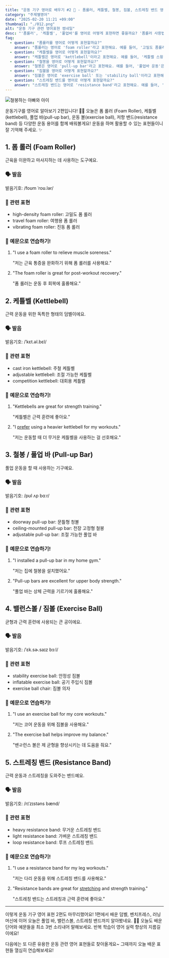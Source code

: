 ```yaml
---
title: "운동 기구 영어로 배우기 #2 💪 - 폼롤러, 케틀벨, 철봉, 짐볼, 스트레칭 밴드 영어로"
category: "주제별영어"
date: "2025-02-20 11:21 +09:00"
thumbnail: "./012.png"
alt: "운동 기구 관련 영어표현 썸네일"
desc: "'폼롤러', '케틀벨', '풀업바'를 영어로 어떻게 표현하면 좋을까요? '폼롤러 사용법', '케틀벨 운동', '풀업바 운동' 등을 영어로 표현하는 법을 배워봅시다. 다양한 예문을 통해서 연습하고 본인의 표현으로 만들어 보세요."
faq:
  - question: "폼롤러를 영어로 어떻게 표현할까요?"
    answer: "폼롤러는 영어로 'foam roller'라고 표현해요. 예를 들어, '고밀도 폼롤러'는 'high-density foam roller'라고 말할 수 있어요."
  - question: "케틀벨을 영어로 어떻게 표현할까요?"
    answer: "케틀벨은 영어로 'kettlebell'이라고 표현해요. 예를 들어, '케틀벨 스윙'은 'kettlebell swing'이라고 말할 수 있어요."
  - question: "철봉을 영어로 어떻게 표현할까요?"
    answer: "철봉은 영어로 'pull-up bar'라고 표현해요. 예를 들어, '풀업바 운동'은 'pull-up bar exercise'라고 말할 수 있어요."
  - question: "짐볼을 영어로 어떻게 표현할까요?"
    answer: "짐볼은 영어로 'exercise ball' 또는 'stability ball'이라고 표현해요. 예를 들어, '짐볼 운동'은 'exercise ball workout'이라고 말할 수 있어요."
  - question: "스트레칭 밴드를 영어로 어떻게 표현할까요?"
    answer: "스트레칭 밴드는 영어로 'resistance band'라고 표현해요. 예를 들어, '스트레칭 밴드 운동'은 'resistance band exercise'라고 말할 수 있어요."
---
```


![철봉하는 아빠와 아이](./012-1.jpg)

운동기구를 영어로 알아보기 2편입니다! 🏋️‍♂️ 오늘은 폼 롤러 (Foam Roller), 케틀벨(kettlebell), 풀업 바(pull-up bar), 운동 볼(exercise ball), 저항 밴드(resistance band) 등 다양한 운동 용어를 함께 배워볼게요! 운동을 하며 활용할 수 있는 표현들이니 잘 기억해 주세요. ✨

## 1. 폼 롤러 (Foam Roller)

근육을 이완하고 마사지하는 데 사용하는 도구예요.

### 🗣️ 발음

<span data-pronunciation="foam roller">발음기호: /foʊm ˈroʊ.lər/</span>

### 💭 관련 표현

- high-density foam roller: 고밀도 폼 롤러
- travel foam roller: 여행용 폼 롤러
- vibrating foam roller: 진동 폼 롤러

### 📝 예문으로 연습하기!

1. "I use a foam roller to relieve muscle soreness."

   "저는 근육 통증을 완화하기 위해 폼 롤러를 사용해요."

2. "The foam roller is great for post-workout recovery."

   "폼 롤러는 운동 후 회복에 훌륭해요."

## 2. 케틀벨 (Kettlebell)

근력 운동을 위한 독특한 형태의 덤벨이에요.

### 🗣️ 발음

<span data-pronunciation="kettlebell">발음기호: /ˈkɛt.əl.bɛl/</span>

### 💭 관련 표현

- cast iron kettlebell: 주철 케틀벨
- adjustable kettlebell: 조절 가능한 케틀벨
- competition kettlebell: 대회용 케틀벨

### 📝 예문으로 연습하기!

1. "Kettlebells are great for strength training."

   "케틀벨은 근력 훈련에 좋아요."

2. "I [prefer](/blog/in-english/191.prefer/) using a heavier kettlebell for my workouts."

   "저는 운동할 때 더 무거운 케틀벨을 사용하는 걸 선호해요."

## 3. 철봉 / 풀업 바 (Pull-up Bar)

풀업 운동을 할 때 사용하는 기구예요.

### 🗣️ 발음

<span data-pronunciation="pull-up bar">발음기호: /pʊl ʌp bɑːr/</span>

### 💭 관련 표현

- doorway pull-up bar: 문틀형 청볼
- ceiling-mounted pull-up bar: 천장 고정형 철봉
- adjustable pull-up bar: 조절 가능한 풀업 바

### 📝 예문으로 연습하기!

1. "I installed a pull-up bar in my home gym."

   "저는 집에 철봉을 설치했어요."

2. "Pull-up bars are excellent for upper body strength."

   "풀업 바는 상체 근력을 기르기에 훌륭해요."

## 4. 밸런스볼 / 짐볼 (Exercise Ball)

균형과 근력 훈련에 사용되는 큰 공이에요.

### 🗣️ 발음

<span data-pronunciation="exercise ball">발음기호: /ˈɛk.sɚ.saɪz bɔːl/</span>

### 💭 관련 표현

- stability exercise ball: 안정성 짐볼
- inflatable exercise ball: 공기 주입식 짐볼
- exercise ball chair: 짐볼 의자

### 📝 예문으로 연습하기!

1. "I use an exercise ball for my core workouts."

   "저는 코어 운동을 위해 짐볼을 사용해요."

2. "The exercise ball helps improve my balance."

   "밴ㄹ런스 볼은 제 균형을 향상시키는 데 도움을 줘요."

## 5. 스트레칭 밴드 (Resistance Band)

근력 운동과 스트레칭을 도와주는 밴드예요.

### 🗣️ 발음

<span data-pronunciation="resistance band">발음기호: /rɪˈzɪstəns bænd/</span>

### 💭 관련 표현

- heavy resistance band: 무거운 스트레칭 밴드
- light resistance band: 가벼운 스트레칭 밴드
- loop resistance band: 루프 스트레칭 밴드

### 📝 예문으로 연습하기!

1. "I use a resistance band for my leg workouts."

   "저는 다리 운동을 위해 스트레칭 밴드를 사용해요."

2. "Resistance bands are great for <a href="/blog/topic/014/#2-%EC%8A%A4%ED%8A%B8%EB%A0%88%EC%B9%AD-stretch">stretching</a> and strength training."

   "스트레칭 밴드는 스트레칭과 근력 훈련에 좋아요."

---

이렇게 운동 기구 영어 표현 2편도 마무리했어요! 1편에서 배운 덤벨, 벤치프레스, 러닝머신에 이어 오늘은 풀업 바, 밸런스볼, 스트레칭 밴드까지 알아봤네요. 🏋️‍♀️ 오늘도 배운 단어와 예문들을 최소 3번 소리내어 말해보세요. 반복 학습이 영어 실력 향상의 지름길이에요!

다음에는 또 다른 유용한 운동 관련 영어 표현들로 찾아올게요~ 그때까지 오늘 배운 표현들 열심히 연습해보세요!
